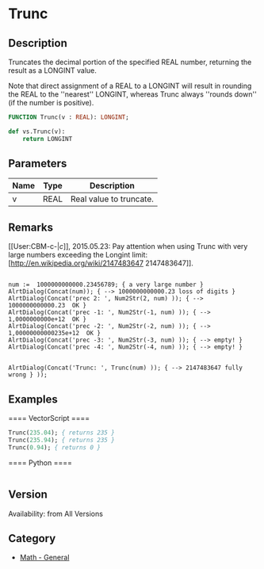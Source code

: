# Trunc

## Description
Truncates the decimal portion of the specified REAL number, returning the result as a LONGINT value.

Note that direct assignment of a REAL to a LONGINT will result in rounding the REAL to the ''nearest'' LONGINT, whereas Trunc always ''rounds down'' (if the number is positive).

```pascal
FUNCTION Trunc(v : REAL): LONGINT;
```

```python
def vs.Trunc(v):
    return LONGINT
```

## Parameters
|Name|Type|Description|
|---|---|---|
|v|REAL|Real value to truncate.|

## Remarks
[[User:CBM-c-|_c_]], 2015.05.23: Pay attention when using Trunc with very large numbers exceeding the Longint limit: [http://en.wikipedia.org/wiki/2147483647 2147483647]].

<code lang="pas">
num :=  1000000000000.23456789; { a very large number }
AlrtDialog(Concat(num)); { --> 1000000000000.23 loss of digits }
AlrtDialog(Concat('prec 2: ', Num2Str(2, num) )); { --> 1000000000000.23  OK }
AlrtDialog(Concat('prec -1: ', Num2Str(-1, num) )); { --> 1,0000000000e+12  OK }
AlrtDialog(Concat('prec -2: ', Num2Str(-2, num) )); { --> 1,00000000000235e+12  OK }
AlrtDialog(Concat('prec -3: ', Num2Str(-3, num) )); { --> empty! }
AlrtDialog(Concat('prec -4: ', Num2Str(-4, num) )); { --> empty! }

AlrtDialog(Concat('Trunc: ', Trunc(num) )); { --> 2147483647 fully wrong }
));
 </code>

## Examples
==== VectorScript ====
```pascal
Trunc(235.04); { returns 235 }
Trunc(235.94); { returns 235 }
Trunc(0.94); { returns 0 }
```
==== Python ====
```python

```

## Version
Availability: from All Versions

## Category
* [Math - General](../Categories/Math%20-%20General.md)
